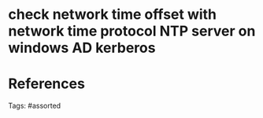# check network time offset with network time protocol NTP server on windows AD kerberos

# References

Tags:
    #assorted

